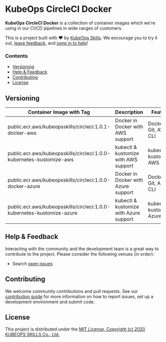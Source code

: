 # KubeOps CircleCI Docker

**KubeOps CircleCI Docker** is a collection of container images which we're using in our CI/CD pipelines in wide ranges of customers.

This is a project built with ❤️ by [KubeOps Skills](https://www.kubeops.guru). We encourage you to try it out, [leave feedback](#help--feedback), and [jump in to help](#contributing)!

### Contents
- [Versioning](#versioning)
- [Help & Feedback](#help--feedback)
- [Contributing](#contributing)
- [License](#license)

## Versioning
| Container Image with Tag | Description | Feature |
|----------------|------------ |---------------------|
| public.ecr.aws/kubeopsskills/circleci:1.0.1-docker-aws | Docker in Docker with AWS support | Docker, Git, AWS CLI |
| public.ecr.aws/kubeopsskills/circleci:1.0.0-kubernetes-kustomize-aws | kubectl & kustomize with AWS support  | kubectl, kustomize, AWS CLI |
| public.ecr.aws/kubeopsskills/circleci:1.0.0-docker-azure | Docker in Docker with Azure support | Docker, Git, Azure CLI |
| public.ecr.aws/kubeopsskills/circleci:1.0.0-kubernetes-kustomize-azure | kubectl & kustomize with Azure support | kubectl, kustomize, Azure CLI |

## Help & Feedback
Interacting with the community and the development team is a great way to
contribute to the project. Please consider the following venues (in order):

* Search [open issues](https://github.com/kubeopsskills/circleci-docker/issues)

## Contributing

We welcome community contributions and pull requests. See our [contribution
guide](./CONTRIBUTING.md) for more information on how to report issues, set up a
development environment and submit code.

## License

This project is distributed under the [MIT License, Copyright (c) 2020 KUBEOPS SKILLS Co., Ltd.](./LICENSE)